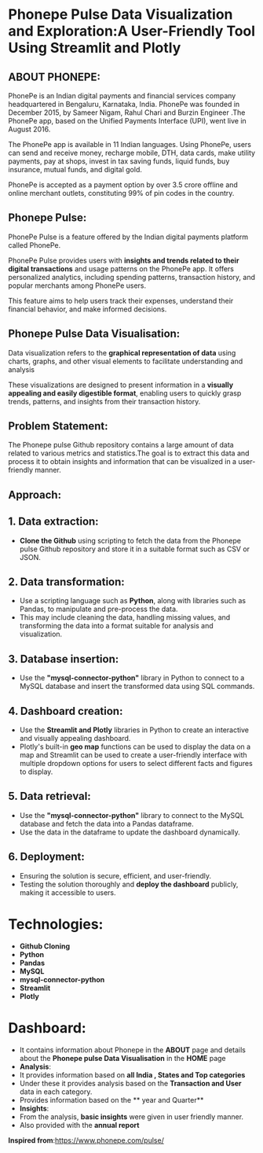 # Phonepe Pulse Data Visualization and Exploration:A User-Friendly Tool Using Streamlit and Plotly

## ABOUT PHONEPE:
PhonePe is an Indian digital payments and financial services company headquartered in Bengaluru, Karnataka, India. PhonePe was founded in December 2015, by Sameer Nigam, Rahul Chari and Burzin Engineer .The PhonePe app, based on the Unified Payments Interface (UPI), went live in August 2016.

The PhonePe app is available in 11 Indian languages. Using PhonePe, users can send and receive money, recharge mobile, DTH, data cards, make utility payments, pay at shops, invest in tax saving funds, liquid funds, buy insurance, mutual funds, and digital gold.

PhonePe is accepted as a payment option by over 3.5 crore offline and online merchant outlets, constituting 99% of pin codes in the country.

## Phonepe Pulse:
PhonePe Pulse is a feature offered by the Indian digital payments platform called PhonePe.

PhonePe Pulse provides users with **insights and trends related to their digital transactions** and usage patterns on the PhonePe app. It offers personalized analytics, including spending patterns, transaction history, and popular merchants among PhonePe users. 

This feature aims to help users track their expenses, understand their financial behavior, and make informed decisions.

## Phonepe Pulse Data Visualisation:
Data visualization refers to the **graphical representation of data** using charts, graphs, and other visual elements to facilitate understanding and analysis

These visualizations are designed to present information in a **visually appealing and easily digestible format**, enabling users to quickly grasp trends, patterns, and insights from their transaction history.

## Problem Statement:
The Phonepe pulse Github repository contains a large amount of data related to
various metrics and statistics.The goal is to extract this data and process it to obtain
insights and information that can be visualized in a user-friendly manner.

## Approach:
## 1. Data extraction:
* **Clone the Github** using scripting to fetch the data from the
Phonepe pulse Github repository and store it in a suitable format such as CSV
or JSON.
## 2. Data transformation: 
* Use a scripting language such as **Python**, along with
libraries such as Pandas, to manipulate and pre-process the data.
* This may include cleaning the data, handling missing values, and transforming the data
into a format suitable for analysis and visualization.
## 3. Database insertion:
* Use the **"mysql-connector-python"** library in Python to
connect to a MySQL database and insert the transformed data using SQL
commands.
## 4. Dashboard creation: 
* Use the **Streamlit and Plotly** libraries in Python to create
an interactive and visually appealing dashboard.
* Plotly's built-in **geo map** functions can be used to display the data on a map and Streamlit can be used to create a user-friendly interface with multiple dropdown options for users to select different facts and figures to display.
## 5. Data retrieval:
* Use the **"mysql-connector-python"** library to connect to the
MySQL database and fetch the data into a Pandas dataframe. 
* Use the data in the dataframe to update the dashboard dynamically.
## 6. Deployment: 
* Ensuring the solution is secure, efficient, and user-friendly. 
* Testing the solution thoroughly and **deploy the dashboard** publicly, making it
accessible to users.

# Technologies:
* **Github Cloning**
* **Python**
* **Pandas**
* **MySQL**
* **mysql-connector-python**
* **Streamlit**
* **Plotly**

# Dashboard:
* It contains information about Phonepe in the **ABOUT** page and details about the **Phonepe pulse Data Visualisation** in the  **HOME** page
* **Analysis**: 
* It provides information based on **all India , States and Top categories**
* Under these it provides analysis based on the **Transaction and User** data in each category.
* Provides information based on the ** year and Quarter**
* **Insights**:
* From the analysis, **basic insights** were given in user friendly manner.
* Also provided with the **annual report**


**Inspired from**:https://www.phonepe.com/pulse/
